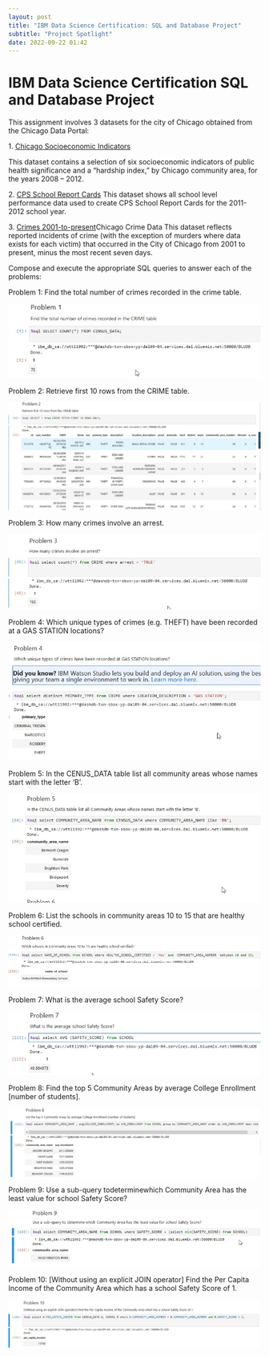 ```yaml
---
layout: post
title: "IBM Data Science Certification: SQL and Database Project"
subtitle: "Project Spotlight"
date: 2022-09-22 01:42
---
```

<h1>IBM Data Science Certification SQL and Database Project</h1>

<p>This assignment involves 3 datasets for the city of Chicago obtained from the Chicago Data Portal: </P>

 <P>1. <a href="https://data.cityofchicago.org/Health-Human-Services/Census-Data-Selected-socioeconomic-indicators-in-C/kn9c-c2s2">Chicago Socioeconomic Indicators</a></p> This dataset contains a selection of six socioeconomic indicators of public health significance and a &ldquo;hardship index,&rdquo; by Chicago community area, for the years 2008 &ndash; 2012.

 
  <P>2. <a href="https://data.cityofchicago.org/Education/Chicago-Public-Schools-Progress-Report-Cards-2011-/9xs2-f89t">CPS School Report Cards</a> This dataset shows all school level performance data used to create CPS School Report Cards for the 2011-2012 school year.</P>
  



  <P>3. <a href="https://data.cityofchicago.org/Public-Safety/Crimes-2001-to-Present/ijzp-q8t2">Crimes 2001-to-present</a>Chicago Crime Data This dataset reflects reported incidents of crime (with the exception of murders where data exists for each victim) that occurred in the City of Chicago from 2001 to present, minus the most recent seven days.</p>

<p>Compose and execute the appropriate SQL queries to answer each of the problems:</p>

<p>Problem 1: Find the total number of crimes recorded in the crime table.</p>

 <img src="/assets/images/ibmSql/1.jpg">

<p>Problem 2: Retrieve first 10 rows from the CRIME table.</p>

 <img src="/assets/images/IbmSql/2.jpg">

<p>Problem 3: How many crimes involve an arrest.</p>

 <img src="/assets/images/IbmSql/3.jpg">
  
<p>Problem 4: Which unique types of crimes (e.g. THEFT) have been recorded at a GAS STATION locations? </p>

 <img src="/assets/images/IbmSql/4.jpg">
    
<p> Problem 5: In the CENUS_DATA table list all community areas whose names start with the letter &lsquo;B&rsquo;.</p>

 <img src="/assets/images/IbmSql/5.jpg">
     
<p>Problem 6: List the schools in community areas 10 to 15 that are healthy school certified. </p>

 <img src="/assets/images/IbmSql/6.jpg">
      
<p>Problem 7: What is the average school Safety Score? </p>

 <img src="/assets/images/IbmSql/7.jpg">
       
<p>Problem 8: Find the top 5 Community Areas by average College Enrollment [number of students]. </p>

 <img src="/assets/images/IbmSql/8.jpg">
       
<p>Problem 9: Use a sub-query todeterminewhich Community Area has the least value for school Safety Score?</p>

 <img src="/assets/images/IbmSql/9.jpg">
        
<p>Problem 10: [Without using an explicit JOIN operator] Find the Per Capita Income of the Community Area which has a school Safety Score of 1.</p>

 <img src="/assets/images/IbmSql/10.jpg">